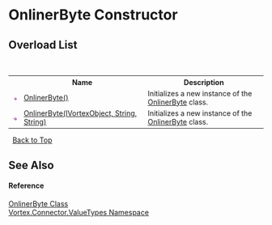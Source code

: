 # OnlinerByte Constructor 
 


## Overload List
&nbsp;<table><tr><th></th><th>Name</th><th>Description</th></tr><tr><td>![Public method](media/pubmethod.gif "Public method")</td><td><a href="M_Vortex_Connector_ValueTypes_OnlinerByte__ctor.md">OnlinerByte()</a></td><td>
Initializes a new instance of the <a href="T_Vortex_Connector_ValueTypes_OnlinerByte.md">OnlinerByte</a> class.</td></tr><tr><td>![Public method](media/pubmethod.gif "Public method")</td><td><a href="M_Vortex_Connector_ValueTypes_OnlinerByte__ctor_1.md">OnlinerByte(IVortexObject, String, String)</a></td><td>
Initializes a new instance of the <a href="T_Vortex_Connector_ValueTypes_OnlinerByte.md">OnlinerByte</a> class.</td></tr></table>&nbsp;
<a href="#onlinerbyte-constructor">Back to Top</a>

## See Also


#### Reference
<a href="T_Vortex_Connector_ValueTypes_OnlinerByte.md">OnlinerByte Class</a><br /><a href="N_Vortex_Connector_ValueTypes.md">Vortex.Connector.ValueTypes Namespace</a><br />